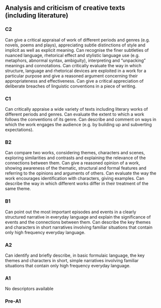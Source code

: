 ## Analysis and criticism of creative texts (including literature)
### C2
Can give a critical appraisal of work of different periods and genres (e.g. novels, poems and plays), appreciating subtle distinctions of style and implicit as well as explicit meaning.
Can recognise the finer subtleties of nuanced language, rhetorical effect and stylistic language use (e.g. metaphors, abnormal syntax, ambiguity), interpreting and “unpacking” meanings and connotations.
Can critically evaluate the way in which structure, language and rhetorical devices are exploited in a work for a particular purpose and give a reasoned argument concerning their appropriateness and effectiveness.
Can give a critical appreciation of deliberate breaches of linguistic conventions in a piece of writing.
### C1
Can critically appraise a wide variety of texts including literary works of different periods and genres.
Can evaluate the extent to which a work follows the conventions of its genre.
Can describe and comment on ways in which the work engages the audience (e.g. by building up and subverting expectations).
### B2
Can compare two works, considering themes, characters and scenes, exploring similarities and contrasts and explaining the relevance of the connections between them.
Can give a reasoned opinion of a work, showing awareness of the thematic, structural and formal features and referring to the opinions and arguments of others.
Can evaluate the way the work encourages identification with characters, giving examples.
Can describe the way in which different works differ in their treatment of the same theme.
### B1
Can point out the most important episodes and events in a clearly structured narrative in everyday language and explain the significance of events and the connections between them.
Can describe the key themes and characters in short narratives involving familiar situations that contain only high frequency everyday language.
### A2
Can identify and briefly describe, in basic formulaic language, the key themes and characters in short, simple narratives involving familiar situations that contain only high frequency everyday language.
### A1
No descriptors available
### Pre-A1